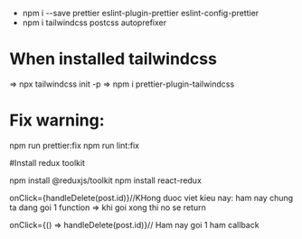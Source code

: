 

- npm i --save prettier eslint-plugin-prettier eslint-config-prettier 
- npm i tailwindcss postcss autoprefixer
# When installed tailwindcss
=> npx tailwindcss init -p
=> npm i prettier-plugin-tailwindcss

# Fix warning:
npm run prettier:fix
npm run lint:fix

#Install redux toolkit

npm install @reduxjs/toolkit
npm install react-redux

onClick={handleDelete(post.id)}//KHong duoc viet kieu nay: ham nay chung ta dang goi 1 function => khi goi xong thi no se return 

onClick={() => handleDelete(post.id)}// Ham nay goi 1 ham callback

